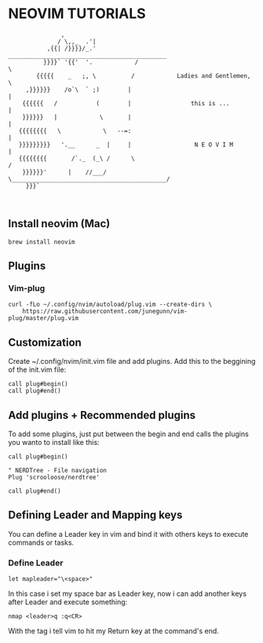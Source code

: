 # NEOVIM TUTORIALS

```
               ,
              / \,,_  .'|
           ,{{| /}}}}/_.'            _____________________________________________
          }}}}` '{{'  '.            /                                             \
        {{{{{    _   ;, \          /            Ladies and Gentlemen,              \
     ,}}}}}}    /o`\  ` ;)        |                                                |
    {{{{{{   /           (        |                 this is ...                    |
    }}}}}}   |            \       |                                                |
   {{{{{{{{   \            \   --=:                                                |
   }}}}}}}}}   '.__      _  |     |                  N E O V I M                   |
   {{{{{{{{       /`._  (_\ /      \                                              /
    }}}}}}'      |    //___/        \____________________________________________/   
     }}}`                                                                         
                                                                                  
                                  
```

## Install neovim (Mac)

```
brew install neovim
```

## Plugins

### Vim-plug

```
curl -fLo ~/.config/nvim/autoload/plug.vim --create-dirs \
    https://raw.githubusercontent.com/junegunn/vim-plug/master/plug.vim
```

## Customization

Create ~/.config/nvim/init.vim file and add plugins.
Add this to the beggining of the init.vim file:

```nvim
call plug#begin()
call plug#end()
```

## Add plugins + Recommended plugins

To add some plugins, just put between the begin and end calls the plugins you wanto to install like this:

```nvim
call plug#begin()

" NERDTree - File navigation
Plug 'scrooloose/nerdtree' 

call plug#end()
```

## Defining Leader and Mapping keys

You can define a Leader key in vim and bind it with others keys to execute commands or tasks.

### Define Leader

```
let mapleader="\<space>"
```

In this case i set my space bar as Leader key, now i can add another keys after Leader and execute something:

```
nmap <leader>q :q<CR>
```

With the <CR> tag i tell vim to hit my Return key at the command's end.
